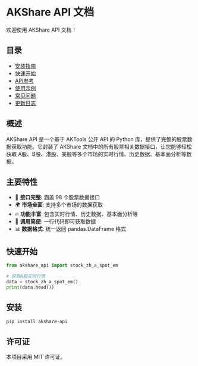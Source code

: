 # AKShare API 文档

欢迎使用 AKShare API 文档！

## 目录

- [安装指南](installation.md)
- [快速开始](quickstart.md)
- [API参考](api_reference.md)
- [使用示例](examples.md)
- [常见问题](faq.md)
- [更新日志](changelog.md)

## 概述

AKShare API 是一个基于 AKTools 公开 API 的 Python 库，提供了完整的股票数据获取功能。它封装了 AKShare 文档中的所有股票相关数据接口，让您能够轻松获取 A股、B股、港股、美股等多个市场的实时行情、历史数据、基本面分析等数据。

## 主要特性

- 🎯 **接口完整**: 涵盖 98 个股票数据接口
- 🌍 **市场全面**: 支持多个市场的数据获取
- 🔥 **功能丰富**: 包含实时行情、历史数据、基本面分析等
- 🚀 **调用简便**: 一行代码即可获取数据
- 📊 **数据格式**: 统一返回 pandas.DataFrame 格式

## 快速开始

```python
from akshare_api import stock_zh_a_spot_em

# 获取A股实时行情
data = stock_zh_a_spot_em()
print(data.head())
```

## 安装

```bash
pip install akshare-api
```

## 许可证

本项目采用 MIT 许可证。
